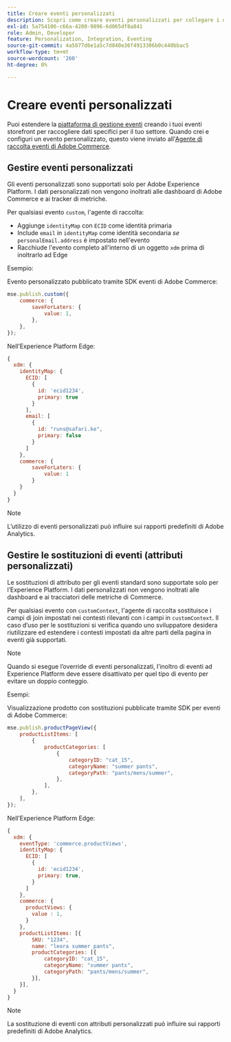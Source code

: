 ```yaml
---
title: Creare eventi personalizzati
description: Scopri come creare eventi personalizzati per collegare i dati di Adobe Commerce ad altri prodotti Adobe DX.
exl-id: 5a754106-c66a-4280-9896-6d065df8a841
role: Admin, Developer
feature: Personalization, Integration, Eventing
source-git-commit: 4a5877d6e1a5c7d840e36f4913306b0c440bbac5
workflow-type: tm+mt
source-wordcount: '260'
ht-degree: 0%

---
```


# Creare eventi personalizzati

Puoi estendere la [piattaforma di gestione eventi](events.md) creando i tuoi eventi storefront per raccogliere dati specifici per il tuo settore. Quando crei e configuri un evento personalizzato, questo viene inviato all&#39;[Agente di raccolta eventi di Adobe Commerce](https://github.com/adobe/commerce-events/tree/main/packages/storefront-events-collector).

## Gestire eventi personalizzati

Gli eventi personalizzati sono supportati solo per Adobe Experience Platform. I dati personalizzati non vengono inoltrati alle dashboard di Adobe Commerce e ai tracker di metriche.

Per qualsiasi evento `custom`, l&#39;agente di raccolta:

- Aggiunge `identityMap` con `ECID` come identità primaria
- Include `email` in `identityMap` come identità secondaria _se_ `personalEmail.address` è impostato nell&#39;evento
- Racchiude l&#39;evento completo all&#39;interno di un oggetto `xdm` prima di inoltrarlo ad Edge

Esempio:

Evento personalizzato pubblicato tramite SDK eventi di Adobe Commerce:

```javascript
mse.publish.custom({
    commerce: {
        saveForLaters: {
            value: 1,
        },
    },
});
```

Nell’Experience Platform Edge:

```javascript
{
  xdm: {
    identityMap: {
      ECID: [
        {
          id: 'ecid1234',
          primary: true
        }
      ],
      email: [
        {
          id: "runs@safari.ke",
          primary: false
        }
      ]
    },
    commerce: {
        saveForLaters: {
            value: 1
        }
    }
  }
}
```

>[!NOTE]
>
> L’utilizzo di eventi personalizzati può influire sui rapporti predefiniti di Adobe Analytics.

## Gestire le sostituzioni di eventi (attributi personalizzati)

Le sostituzioni di attributo per gli eventi standard sono supportate solo per l’Experience Platform. I dati personalizzati non vengono inoltrati alle dashboard e ai tracciatori delle metriche di Commerce.

Per qualsiasi evento con `customContext`, l&#39;agente di raccolta sostituisce i campi di join impostati nei contesti rilevanti con i campi in `customContext`. Il caso d’uso per le sostituzioni si verifica quando uno sviluppatore desidera riutilizzare ed estendere i contesti impostati da altre parti della pagina in eventi già supportati.

>[!NOTE]
>
>Quando si esegue l’override di eventi personalizzati, l’inoltro di eventi ad Experience Platform deve essere disattivato per quel tipo di evento per evitare un doppio conteggio.

Esempi:

Visualizzazione prodotto con sostituzioni pubblicate tramite SDK per eventi di Adobe Commerce:

```javascript
mse.publish.productPageView({
    productListItems: [
        {
            productCategories: [
                {
                    categoryID: "cat_15",
                    categoryName: "summer pants",
                    categoryPath: "pants/mens/summer",
                },
            ],
        },
    ],
});
```

Nell’Experience Platform Edge:

```javascript
{
  xdm: {
    eventType: 'commerce.productViews',
    identityMap: {
      ECID: [
        {
          id: 'ecid1234',
          primary: true,
        }
      ]
    },
    commerce: {
      productViews: {
        value : 1,
      }
    },
    productListItems: [{
        SKU: "1234",
        name: "leora summer pants",
        productCategories: [{
            categoryID: "cat_15",
            categoryName: "summer pants",
            categoryPath: "pants/mens/summer",
        }],
    }],
  }
}
```

>[!NOTE]
>
> La sostituzione di eventi con attributi personalizzati può influire sui rapporti predefiniti di Adobe Analytics.
